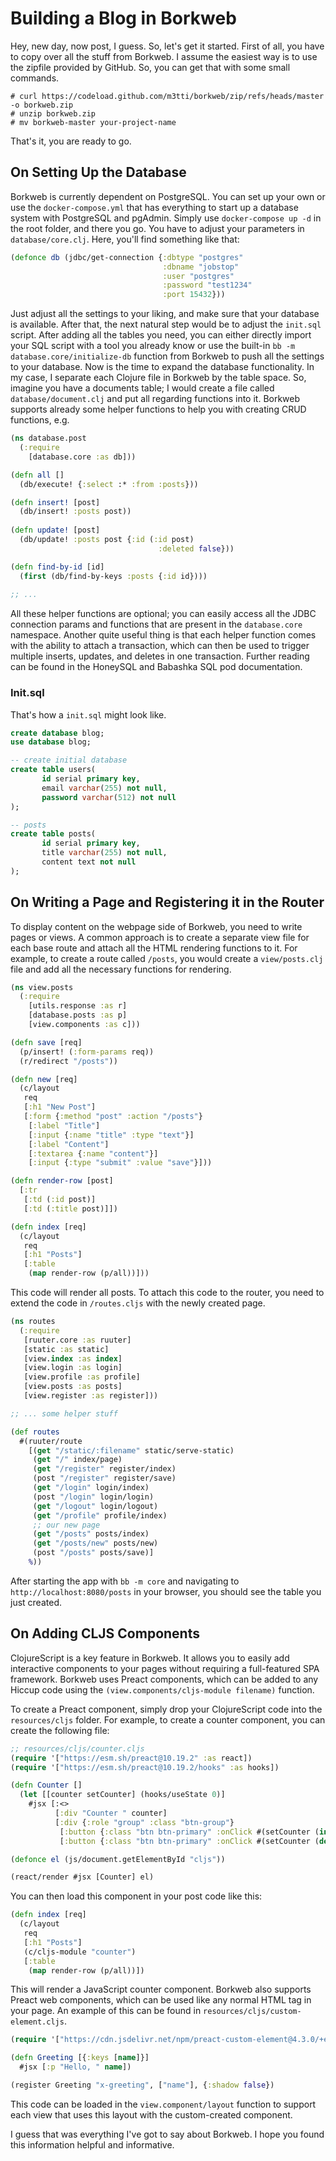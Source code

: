 # Building a Blog in Borkweb

Hey, new day, now post, I guess. So, let's get it started. First of all, you have to copy over all the stuff from Borkweb. I assume the easiest way is to use the zipfile provided by GitHub. So, you can get that with some small commands.

```shell
# curl https://codeload.github.com/m3tti/borkweb/zip/refs/heads/master -o borkweb.zip
# unzip borkweb.zip
# mv borkweb-master your-project-name
```

That's it, you are ready to go.

## On Setting Up the Database

Borkweb is currently dependent on PostgreSQL. You can set up your own or use the `docker-compose.yml` that has everything to start up a database system with PostgreSQL and pgAdmin. Simply use `docker-compose up -d` in the root folder, and there you go. You have to adjust your parameters in `database/core.clj`. Here, you'll find something like that:

```clojure
(defonce db (jdbc/get-connection {:dbtype "postgres"
                                  :dbname "jobstop"
                                  :user "postgres"
                                  :password "test1234"
                                  :port 15432}))
```

Just adjust all the settings to your liking, and make sure that your database is available. After that, the next natural step would be to adjust the `init.sql` script. After adding all the tables you need, you can either directly import your SQL script with a tool you already know or use the built-in `bb -m database.core/initialize-db` function from Borkweb to push all the settings to your database. Now is the time to expand the database functionality. In my case, I separate each Clojure file in Borkweb by the table space. So, imagine you have a documents table; I would create a file called `database/document.clj` and put all regarding functions into it. Borkweb supports already some helper functions to help you with creating CRUD functions, e.g.

```clojure
(ns database.post
  (:require 
    [database.core :as db]))

(defn all []
  (db/execute! {:select :* :from :posts}))

(defn insert! [post]
  (db/insert! :posts post))
  
(defn update! [post]
  (db/update! :posts post {:id (:id post)
                                 :deleted false}))

(defn find-by-id [id]
  (first (db/find-by-keys :posts {:id id})))
  
;; ...
```

All these helper functions are optional; you can easily access all the JDBC connection params and functions that are present in the `database.core` namespace. Another quite useful thing is that each helper function comes with the ability to attach a transaction, which can then be used to trigger multiple inserts, updates, and deletes in one transaction. Further reading can be found in the HoneySQL and Babashka SQL pod documentation.

### Init.sql

That's how a `init.sql` might look like.

```sql
create database blog;
use database blog;

-- create initial database
create table users(
       id serial primary key,
       email varchar(255) not null,
       password varchar(512) not null
);

-- posts
create table posts(
       id serial primary key,
       title varchar(255) not null,
       content text not null
);
```
## On Writing a Page and Registering it in the Router

To display content on the webpage side of Borkweb, you need to write pages or views. A common approach is to create a separate view file for each base route and attach all the HTML rendering functions to it. For example, to create a route called `/posts`, you would create a `view/posts.clj` file and add all the necessary functions for rendering.

```clojure
(ns view.posts
  (:require 
    [utils.response :as r]
    [database.posts :as p]
    [view.components :as c]))

(defn save [req]
  (p/insert! (:form-params req))
  (r/redirect "/posts"))

(defn new [req]
  (c/layout
   req
   [:h1 "New Post"]
   [:form {:method "post" :action "/posts"}
    [:label "Title"]
    [:input {:name "title" :type "text"}]
    [:label "Content"]
    [:textarea {:name "content"}]
    [:input {:type "submit" :value "save"}]))

(defn render-row [post]
  [:tr
   [:td (:id post)]
   [:td (:title post)]])

(defn index [req]
  (c/layout
   req
   [:h1 "Posts"]
   [:table
    (map render-row (p/all))]))
```

This code will render all posts. To attach this code to the router, you need to extend the code in `/routes.cljs` with the newly created page.

```clojure
(ns routes
  (:require
   [ruuter.core :as ruuter]
   [static :as static]
   [view.index :as index]
   [view.login :as login]
   [view.profile :as profile]
   [view.posts :as posts]
   [view.register :as register]))

;; ... some helper stuff 

(def routes
  #(ruuter/route 
    [(get "/static/:filename" static/serve-static)
     (get "/" index/page)
     (get "/register" register/index)
     (post "/register" register/save)
     (get "/login" login/index)
     (post "/login" login/login)
     (get "/logout" login/logout)
     (get "/profile" profile/index)
     ;; our new page
     (get "/posts" posts/index)
     (get "/posts/new" posts/new)
     (post "/posts" posts/save)]
    %))
```

After starting the app with `bb -m core` and navigating to `http://localhost:8080/posts` in your browser, you should see the table you just created.

## On Adding CLJS Components

ClojureScript is a key feature in Borkweb. It allows you to easily add interactive components to your pages without requiring a full-featured SPA framework. Borkweb uses Preact components, which can be added to any Hiccup code using the `(view.components/cljs-module filename)` function.

To create a Preact component, simply drop your ClojureScript code into the `resources/cljs` folder. For example, to create a counter component, you can create the following file:

```clojure
;; resources/cljs/counter.cljs
(require '["https://esm.sh/preact@10.19.2" :as react])
(require '["https://esm.sh/preact@10.19.2/hooks" :as hooks])

(defn Counter []
  (let [[counter setCounter] (hooks/useState 0)]
    #jsx [:<>
          [:div "Counter " counter]
          [:div {:role "group" :class "btn-group"}
           [:button {:class "btn btn-primary" :onClick #(setCounter (inc counter))} "+"]
           [:button {:class "btn btn-primary" :onClick #(setCounter (dec counter))} "-"]]]))

(defonce el (js/document.getElementById "cljs"))

(react/render #jsx [Counter] el)
```

You can then load this component in your post code like this:

```clojure
(defn index [req]
  (c/layout
   req
   [:h1 "Posts"]
   (c/cljs-module "counter")
   [:table
    (map render-row (p/all))])
```

This will render a JavaScript counter component. Borkweb also supports Preact web components, which can be used like any normal HTML tag in your page. An example of this can be found in `resources/cljs/custom-element.cljs`.

```clojure
(require '["https://cdn.jsdelivr.net/npm/preact-custom-element@4.3.0/+esm$default" :as register])

(defn Greeting [{:keys [name]}]
  #jsx [:p "Hello, " name])

(register Greeting "x-greeting", ["name"], {:shadow false})
```

This code can be loaded in the `view.component/layout` function to support each view that uses this layout with the custom-created component.

I guess that was everything I've got to say about Borkweb. I hope you found this information helpful and informative.


